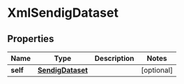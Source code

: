 

# XmlSendigDataset


## Properties

Name | Type | Description | Notes
------------ | ------------- | ------------- | -------------
**self** | [**SendigDataset**](SendigDataset.md) |  |  [optional]



